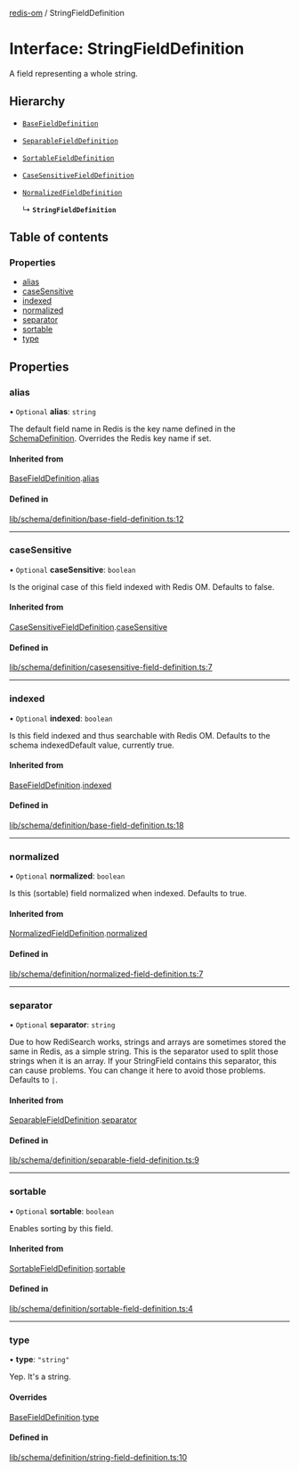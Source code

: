 [redis-om](../README.md) / StringFieldDefinition

# Interface: StringFieldDefinition

A field representing a whole string.

## Hierarchy

- [`BaseFieldDefinition`](BaseFieldDefinition.md)

- [`SeparableFieldDefinition`](SeparableFieldDefinition.md)

- [`SortableFieldDefinition`](SortableFieldDefinition.md)

- [`CaseSensitiveFieldDefinition`](CaseSensitiveFieldDefinition.md)

- [`NormalizedFieldDefinition`](NormalizedFieldDefinition.md)

  ↳ **`StringFieldDefinition`**

## Table of contents

### Properties

- [alias](StringFieldDefinition.md#alias)
- [caseSensitive](StringFieldDefinition.md#casesensitive)
- [indexed](StringFieldDefinition.md#indexed)
- [normalized](StringFieldDefinition.md#normalized)
- [separator](StringFieldDefinition.md#separator)
- [sortable](StringFieldDefinition.md#sortable)
- [type](StringFieldDefinition.md#type)

## Properties

### alias

• `Optional` **alias**: `string`

The default field name in Redis is the key name defined in the
[SchemaDefinition](../README.md#schemadefinition). Overrides the Redis key name if set.

#### Inherited from

[BaseFieldDefinition](BaseFieldDefinition.md).[alias](BaseFieldDefinition.md#alias)

#### Defined in

[lib/schema/definition/base-field-definition.ts:12](https://github.com/redis/redis-om-node/blob/f2d3aed/lib/schema/definition/base-field-definition.ts#L12)

___

### caseSensitive

• `Optional` **caseSensitive**: `boolean`

Is the original case of this field indexed with Redis OM. Defaults
to false.

#### Inherited from

[CaseSensitiveFieldDefinition](CaseSensitiveFieldDefinition.md).[caseSensitive](CaseSensitiveFieldDefinition.md#casesensitive)

#### Defined in

[lib/schema/definition/casesensitive-field-definition.ts:7](https://github.com/redis/redis-om-node/blob/f2d3aed/lib/schema/definition/casesensitive-field-definition.ts#L7)

___

### indexed

• `Optional` **indexed**: `boolean`

Is this field indexed and thus searchable with Redis OM. Defaults
to the schema indexedDefault value, currently true.

#### Inherited from

[BaseFieldDefinition](BaseFieldDefinition.md).[indexed](BaseFieldDefinition.md#indexed)

#### Defined in

[lib/schema/definition/base-field-definition.ts:18](https://github.com/redis/redis-om-node/blob/f2d3aed/lib/schema/definition/base-field-definition.ts#L18)

___

### normalized

• `Optional` **normalized**: `boolean`

Is this (sortable) field normalized when indexed. Defaults
to true.

#### Inherited from

[NormalizedFieldDefinition](NormalizedFieldDefinition.md).[normalized](NormalizedFieldDefinition.md#normalized)

#### Defined in

[lib/schema/definition/normalized-field-definition.ts:7](https://github.com/redis/redis-om-node/blob/f2d3aed/lib/schema/definition/normalized-field-definition.ts#L7)

___

### separator

• `Optional` **separator**: `string`

Due to how RediSearch works, strings and arrays are sometimes stored the same in Redis, as a
simple string. This is the separator used to split those strings when it is an array. If your
StringField contains this separator, this can cause problems. You can change it here to avoid
those problems. Defaults to `|`.

#### Inherited from

[SeparableFieldDefinition](SeparableFieldDefinition.md).[separator](SeparableFieldDefinition.md#separator)

#### Defined in

[lib/schema/definition/separable-field-definition.ts:9](https://github.com/redis/redis-om-node/blob/f2d3aed/lib/schema/definition/separable-field-definition.ts#L9)

___

### sortable

• `Optional` **sortable**: `boolean`

Enables sorting by this field.

#### Inherited from

[SortableFieldDefinition](SortableFieldDefinition.md).[sortable](SortableFieldDefinition.md#sortable)

#### Defined in

[lib/schema/definition/sortable-field-definition.ts:4](https://github.com/redis/redis-om-node/blob/f2d3aed/lib/schema/definition/sortable-field-definition.ts#L4)

___

### type

• **type**: ``"string"``

Yep. It's a string.

#### Overrides

[BaseFieldDefinition](BaseFieldDefinition.md).[type](BaseFieldDefinition.md#type)

#### Defined in

[lib/schema/definition/string-field-definition.ts:10](https://github.com/redis/redis-om-node/blob/f2d3aed/lib/schema/definition/string-field-definition.ts#L10)
